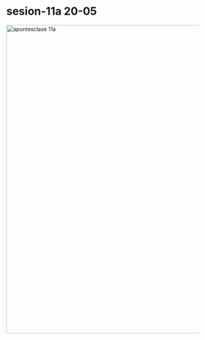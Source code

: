 # sesion-11a 20-05

<img width="804" alt="apuntesclase 11a" src="https://github.com/user-attachments/assets/f8d28f8b-39ce-4000-949c-3eb1a8154d0a" />
